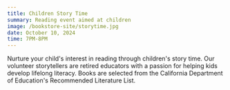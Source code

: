 ```yaml
---
title: Children Story Time
summary: Reading event aimed at children
image: /bookstore-site/storytime.jpg
date: October 10, 2024
time: 7PM-8PM
---
```

Nurture your child's interest in reading through children's story time. Our volunteer storytellers are retired educators with a passion for helping kids develop lifelong literacy. Books are selected from the California Department of Education's Recommended Literature List.